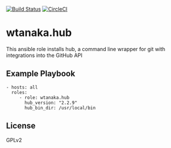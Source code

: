 [![Build Status](https://travis-ci.org/wtanaka/ansible-role-hub.svg?branch=master)](https://travis-ci.org/wtanaka/ansible-role-hub)
[![CircleCI](https://circleci.com/gh/wtanaka/ansible-role-hub.svg?style=svg)](https://circleci.com/gh/wtanaka/ansible-role-hub)

wtanaka.hub
===========

This ansible role installs hub, a command line wrapper for git with
integrations into the GitHub API

Example Playbook
----------------

    - hosts: all
      roles:
         - role: wtanaka.hub
           hub_version: "2.2.9"
           hub_bin_dir: /usr/local/bin

License
-------

GPLv2
